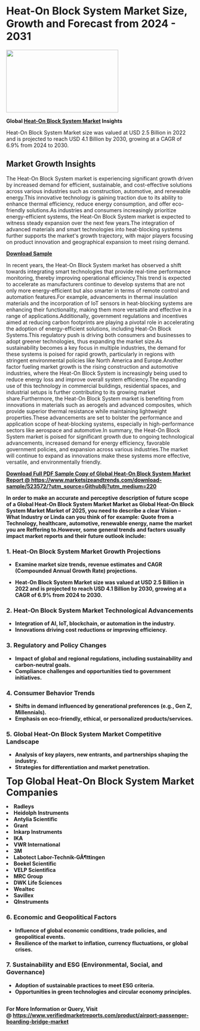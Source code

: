 <H1>Heat-On Block System Market Size, Growth and Forecast from 2024 - 2031</H1><img class="aligncenter size-medium wp-image-584254" src="https://thirdeyenews.in/wp-content/uploads/2024/09/Global-Market-Research-300x168.jpeg" alt="" width="300" height="168" /><p><strong>Global&nbsp;<a href="https://www.marketsizeandtrends.com/download-sample/523572/?utm_source=Github8j?utm_medium=220">Heat-On Block System Market</a> Insights</strong></p><p>Heat-On Block System Market size was valued at USD 2.5 Billion in 2022 and is projected to reach USD 4.1 Billion by 2030, growing at a CAGR of 6.9% from 2024 to 2030.</p><p><h2>Market Growth Insights</h2> <p>The Heat-On Block System market is experiencing significant growth driven by increased demand for efficient, sustainable, and cost-effective solutions across various industries such as construction, automotive, and renewable energy.This innovative technology is gaining traction due to its ability to enhance thermal efficiency, reduce energy consumption, and offer eco-friendly solutions.As industries and consumers increasingly prioritize energy-efficient systems, the Heat-On Block System market is expected to witness steady expansion over the next few years.The integration of advanced materials and smart technologies into heat-blocking systems further supports the market's growth trajectory, with major players focusing on product innovation and geographical expansion to meet rising demand.</p> <p><strong><a href="#">Download Sample</a></strong></p> <p>In recent years, the Heat-On Block System market has observed a shift towards integrating smart technologies that provide real-time performance monitoring, thereby improving operational efficiency.This trend is expected to accelerate as manufacturers continue to develop systems that are not only more energy-efficient but also smarter in terms of remote control and automation features.For example, advancements in thermal insulation materials and the incorporation of IoT sensors in heat-blocking systems are enhancing their functionality, making them more versatile and effective in a range of applications.Additionally, government regulations and incentives aimed at reducing carbon footprints are playing a pivotal role in accelerating the adoption of energy-efficient solutions, including Heat-On Block Systems.This regulatory push is driving both consumers and businesses to adopt greener technologies, thus expanding the market size.As sustainability becomes a key focus in multiple industries, the demand for these systems is poised for rapid growth, particularly in regions with stringent environmental policies like North America and Europe.Another factor fueling market growth is the rising construction and automotive industries, where the Heat-On Block System is increasingly being used to reduce energy loss and improve overall system efficiency.The expanding use of this technology in commercial buildings, residential spaces, and industrial setups is further contributing to its growing market share.Furthermore, the Heat-On Block System market is benefiting from innovations in materials such as aerogels and advanced composites, which provide superior thermal resistance while maintaining lightweight properties.These advancements are set to bolster the performance and application scope of heat-blocking systems, especially in high-performance sectors like aerospace and automotive.In summary, the Heat-On Block System market is poised for significant growth due to ongoing technological advancements, increased demand for energy efficiency, favorable government policies, and expansion across various industries.The market will continue to expand as innovations make these systems more effective, versatile, and environmentally friendly.</p> <p><strong><a href="#"></p><p><span class=""><strong>Download Full PDF Sample Copy of Global Heat-On Block System Market Report</strong> @ <a href="https://www.marketsizeandtrends.com/download-sample/523572/?utm_source=Github8j?utm_medium=220" target="_blank">https://www.marketsizeandtrends.com/download-sample/523572/?utm_source=Github8j?utm_medium=220</a></span></p><p>In order to make an accurate and perceptive description of future scope of a Global&nbsp;Heat-On Block System Market Market as Global&nbsp;Heat-On Block System Market Market of 2025, you need to describe a clear Vision &ndash; What Industry or Linda can you think of for example: Quote from a Technology, healthcare, automotive, renewable energy, name the market you are Reffering to.However, some general trends and factors usually impact market reports and their future outlook include:</p><h3>1.&nbsp;<strong>Heat-On Block System Market Growth Projections</strong></h3><ul><li>Examine market size trends, revenue estimates and CAGR (Compounded Annual Growth Rate) projections.</li><li><p>Heat-On Block System Market size was valued at USD 2.5 Billion in 2022 and is projected to reach USD 4.1 Billion by 2030, growing at a CAGR of 6.9% from 2024 to 2030.</p></li></ul><h3>2.&nbsp;<strong>Heat-On Block System Market Technological Advancements</strong></h3><ul><li>Integration of AI, IoT, blockchain, or automation in the industry.</li><li>Innovations driving cost reductions or improving efficiency.</li></ul><h3>3.&nbsp;<strong>Regulatory and Policy Changes</strong></h3><ul><li>Impact of global and regional regulations, including sustainability and carbon-neutral goals.</li><li>Compliance challenges and opportunities tied to government initiatives.</li></ul><h3>4.&nbsp;<strong>Consumer Behavior Trends</strong></h3><ul><li>Shifts in demand influenced by generational preferences (e.g., Gen Z, Millennials).</li><li>Emphasis on eco-friendly, ethical, or personalized products/services.</li></ul><h3>5.&nbsp;<strong>Global Heat-On Block System Market Competitive Landscape</strong></h3><ul><li>Analysis of key players, new entrants, and partnerships shaping the industry.</li><li>Strategies for differentiation and market penetration.</li></ul><p data-pm-slice="1 1 []"><span style="color: inherit; font-family: inherit; font-size: 25px;">Top Global Heat-On Block System Market Companies</span></p><div class="" data-test-id=""><p><li>Radleys</li><li> Heidolph Instruments</li><li> Antylia Scientific</li><li> Grant</li><li> Inkarp Instruments</li><li> IKA</li><li> VWR International</li><li> 3M</li><li> Labotect Labor-Technik-GÃ¶ttingen</li><li> Boekel Scientific</li><li> VELP Scientifica</li><li> MRC Group</li><li> DWK Life Sciences</li><li> Wealtec</li><li> Savillex</li><li> QInstruments</li></p></div><h3>6.&nbsp;<strong>Economic and Geopolitical Factors</strong></h3><ul><li>Influence of global economic conditions, trade policies, and geopolitical events.</li><li>Resilience of the market to inflation, currency fluctuations, or global crises.</li></ul><h3>7.&nbsp;<strong>Sustainability and ESG (Environmental, Social, and Governance)</strong></h3><ul><li>Adoption of sustainable practices to meet ESG criteria.</li><li>Opportunities in green technologies and circular economy principles.</li></ul><h2><strong style="font-size: 14px;">For More Information or Query, Visit @&nbsp;</strong><a style="background-color: #ffffff; font-size: 14px;" href="https://www.marketsizeandtrends.com/report/heat-on-block-system-market/" target="_blank">https://www.verifiedmarketreports.com/product/airport-passenger-boarding-bridge-market</a></h2>